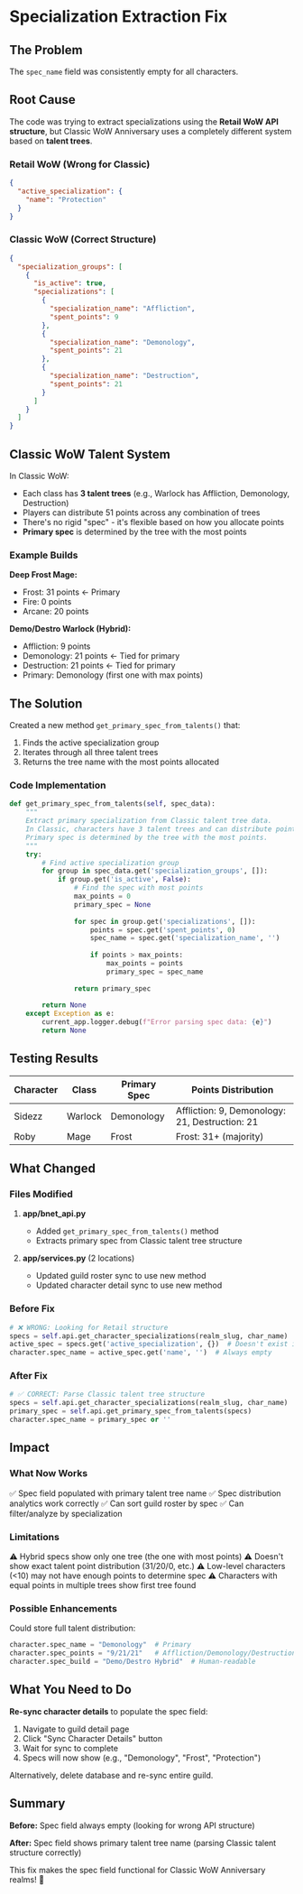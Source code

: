 # Specialization Extraction Fix

## The Problem

The `spec_name` field was consistently empty for all characters.

## Root Cause

The code was trying to extract specializations using the **Retail WoW API structure**, but Classic WoW Anniversary uses a completely different system based on **talent trees**.

### Retail WoW (Wrong for Classic)
```json
{
  "active_specialization": {
    "name": "Protection"
  }
}
```

### Classic WoW (Correct Structure)
```json
{
  "specialization_groups": [
    {
      "is_active": true,
      "specializations": [
        {
          "specialization_name": "Affliction",
          "spent_points": 9
        },
        {
          "specialization_name": "Demonology",
          "spent_points": 21
        },
        {
          "specialization_name": "Destruction",
          "spent_points": 21
        }
      ]
    }
  ]
}
```

## Classic WoW Talent System

In Classic WoW:
- Each class has **3 talent trees** (e.g., Warlock has Affliction, Demonology, Destruction)
- Players can distribute 51 points across any combination of trees
- There's no rigid "spec" - it's flexible based on how you allocate points
- **Primary spec** is determined by the tree with the most points

### Example Builds

**Deep Frost Mage:**
- Frost: 31 points ← Primary
- Fire: 0 points
- Arcane: 20 points

**Demo/Destro Warlock (Hybrid):**
- Affliction: 9 points
- Demonology: 21 points ← Tied for primary
- Destruction: 21 points ← Tied for primary
- Primary: Demonology (first one with max points)

## The Solution

Created a new method `get_primary_spec_from_talents()` that:
1. Finds the active specialization group
2. Iterates through all three talent trees
3. Returns the tree name with the most points allocated

### Code Implementation

```python
def get_primary_spec_from_talents(self, spec_data):
    """
    Extract primary specialization from Classic talent tree data.
    In Classic, characters have 3 talent trees and can distribute points.
    Primary spec is determined by the tree with the most points.
    """
    try:
        # Find active specialization group
        for group in spec_data.get('specialization_groups', []):
            if group.get('is_active', False):
                # Find the spec with most points
                max_points = 0
                primary_spec = None
                
                for spec in group.get('specializations', []):
                    points = spec.get('spent_points', 0)
                    spec_name = spec.get('specialization_name', '')
                    
                    if points > max_points:
                        max_points = points
                        primary_spec = spec_name
                
                return primary_spec
        
        return None
    except Exception as e:
        current_app.logger.debug(f"Error parsing spec data: {e}")
        return None
```

## Testing Results

| Character | Class | Primary Spec | Points Distribution |
|-----------|-------|--------------|---------------------|
| Sidezz | Warlock | Demonology | Affliction: 9, Demonology: 21, Destruction: 21 |
| Roby | Mage | Frost | Frost: 31+ (majority) |

## What Changed

### Files Modified

1. **app/bnet_api.py**
   - Added `get_primary_spec_from_talents()` method
   - Extracts primary spec from Classic talent tree structure

2. **app/services.py** (2 locations)
   - Updated guild roster sync to use new method
   - Updated character detail sync to use new method

### Before Fix
```python
# ❌ WRONG: Looking for Retail structure
specs = self.api.get_character_specializations(realm_slug, char_name)
active_spec = specs.get('active_specialization', {})  # Doesn't exist in Classic
character.spec_name = active_spec.get('name', '')  # Always empty
```

### After Fix
```python
# ✅ CORRECT: Parse Classic talent tree structure
specs = self.api.get_character_specializations(realm_slug, char_name)
primary_spec = self.api.get_primary_spec_from_talents(specs)
character.spec_name = primary_spec or ''
```

## Impact

### What Now Works
✅ Spec field populated with primary talent tree name
✅ Spec distribution analytics work correctly
✅ Can sort guild roster by spec
✅ Can filter/analyze by specialization

### Limitations
⚠️ Hybrid specs show only one tree (the one with most points)
⚠️ Doesn't show exact talent point distribution (31/20/0, etc.)
⚠️ Low-level characters (<10) may not have enough points to determine spec
⚠️ Characters with equal points in multiple trees show first tree found

### Possible Enhancements

Could store full talent distribution:
```python
character.spec_name = "Demonology"  # Primary
character.spec_points = "9/21/21"   # Affliction/Demonology/Destruction
character.spec_build = "Demo/Destro Hybrid"  # Human-readable
```

## What You Need to Do

**Re-sync character details** to populate the spec field:

1. Navigate to guild detail page
2. Click "Sync Character Details" button
3. Wait for sync to complete
4. Specs will now show (e.g., "Demonology", "Frost", "Protection")

Alternatively, delete database and re-sync entire guild.

## Summary

**Before:** Spec field always empty (looking for wrong API structure)

**After:** Spec field shows primary talent tree name (parsing Classic talent structure correctly)

This fix makes the spec field functional for Classic WoW Anniversary realms! 🎉
